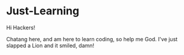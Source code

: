 # Just-Learning

Hi Hackers!

Chatang here, and am here to learn coding, so help me God.
I've just slapped a Lion and it smiled, damn!

